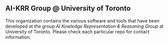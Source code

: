 ##  AI-KRR Group @ University of Toronto

This organization contains the various software and tools that have been developed at the group _AI Kowledge Representation & Reasoning Group_ at University of Toronto. Please check each particular repo for contact information.
